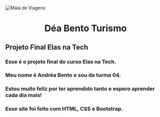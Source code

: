 ![Mala de Viagens](https://github.com/DeaBento/DeaBentoTurismo/assets/136864556/c092452e-7ae0-43a7-9c44-2c32a84f55c1)
<p></p>
<h1 align="center"> Déa Bento Turismo </h1>
<p></p>
<h2>Projeto Final Elas na Tech</h2>
<p></p>
<h3>Esse é o projeto final do curso Elas na Tech.</h3>
<h3>Meu nome é Andréa Bento e sou da turma 04.</h3>
<h3>Estou muito feliz por ter aprendido tanto e espero aprender cada dia mais!</h3>
<h3>Esse site foi feito com HTML, CSS e Bootstrap.</h3>
